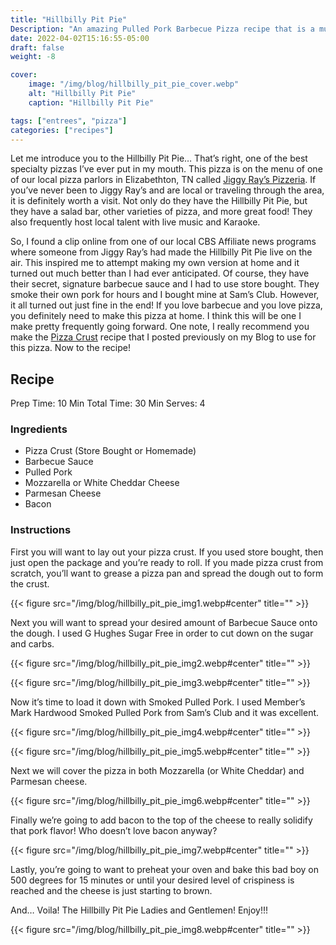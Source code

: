 ```yaml
---
title: "Hillbilly Pit Pie"
Description: "An amazing Pulled Pork Barbecue Pizza recipe that is a must try!"
date: 2022-04-02T15:16:55-05:00
draft: false
weight: -8

cover:
    image: "/img/blog/hillbilly_pit_pie_cover.webp"
    alt: "Hillbilly Pit Pie"
    caption: "Hillbilly Pit Pie"

tags: ["entrees", "pizza"]
categories: ["recipes"]
---
```


Let me introduce you to the Hillbilly Pit Pie… That’s right, one of the best specialty pizzas I’ve ever put in my mouth. This pizza is on the menu of one of our local pizza parlors in Elizabethton, TN called [Jiggy Ray’s Pizzeria](https://jiggyrays.com/). If you’ve never been to Jiggy Ray’s and are local or traveling through the area, it is definitely worth a visit. Not only do they have the Hillbilly Pit Pie, but they have a salad bar, other varieties of pizza, and more great food! They also frequently host local talent with live music and Karaoke.  

So, I found a clip online from one of our local CBS Affiliate news programs where someone from Jiggy Ray’s had made the Hillbilly Pit Pie live on the air. This inspired me to attempt making my own version at home and it turned out much better than I had ever anticipated. Of course, they have their secret, signature barbecue sauce and I had to use store bought. They smoke their own pork for hours and I bought mine at Sam’s Club. However, it all turned out just fine in the end! If you love barbecue and you love pizza, you definitely need to make this pizza at home. I think this will be one I make pretty frequently going forward. One note, I really recommend you make the [Pizza Crust](https://bradleyharr.com/perfect-pizza-dough/) recipe that I posted previously on my Blog to use for this pizza. Now to the recipe!  

## Recipe
Prep Time: 10 Min
Total Time: 30 Min
Serves: 4  

### Ingredients
* Pizza Crust (Store Bought or Homemade)
* Barbecue Sauce
* Pulled Pork
* Mozzarella or White Cheddar Cheese
* Parmesan Cheese
* Bacon  

### Instructions
First you will want to lay out your pizza crust. If you used store bought, then just open the package and you’re ready to roll. If you made pizza crust from scratch, you’ll want to grease a pizza pan and spread the dough out to form the crust.  

{{< figure src="/img/blog/hillbilly_pit_pie_img1.webp#center" title="" >}}  

Next you will want to spread your desired amount of Barbecue Sauce onto the dough. I used G Hughes Sugar Free in order to cut down on the sugar and carbs.  

{{< figure src="/img/blog/hillbilly_pit_pie_img2.webp#center" title="" >}}  

{{< figure src="/img/blog/hillbilly_pit_pie_img3.webp#center" title="" >}}  

Now it’s time to load it down with Smoked Pulled Pork. I used Member’s Mark Hardwood Smoked Pulled Pork from Sam’s Club and it was excellent.  

{{< figure src="/img/blog/hillbilly_pit_pie_img4.webp#center" title="" >}}  

{{< figure src="/img/blog/hillbilly_pit_pie_img5.webp#center" title="" >}}  

Next we will cover the pizza in both Mozzarella (or White Cheddar) and Parmesan cheese.  

{{< figure src="/img/blog/hillbilly_pit_pie_img6.webp#center" title="" >}}  

Finally we’re going to add bacon to the top of the cheese to really solidify that pork flavor! Who doesn’t love bacon anyway?  

{{< figure src="/img/blog/hillbilly_pit_pie_img7.webp#center" title="" >}}  

Lastly, you’re going to want to preheat your oven and bake this bad boy on 500 degrees for 15 minutes or until your desired level of crispiness is reached and the cheese is just starting to brown.  

And… Voila! The Hillbilly Pit Pie Ladies and Gentlemen! Enjoy!!!  

{{< figure src="/img/blog/hillbilly_pit_pie_img8.webp#center" title="" >}} 